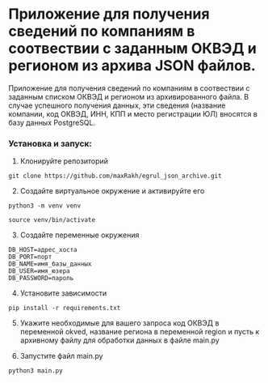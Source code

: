 # Приложение для получения сведений по компаниям в соотвествии с заданным ОКВЭД и регионом из архива JSON файлов. 

Приложение для получения сведений по компаниям в соотвествии с заданным списком ОКВЭД и регионом из архивированного файла.
В случае успешного получения данных, эти сведения (название компании, код ОКВЭД, ИНН, КПП и место регистрации ЮЛ) вносятся в базу данных PostgreSQL.

### Установка и запуск:

1. Клонируйте репозиторий

`git clone https://github.com/maxRakh/egrul_json_archive.git`


2. Создайте виртуальное окружение и активируйте его

`python3 -m venv venv`

`source venv/bin/activate`

3. Создайте переменные окружения

```
DB_HOST=адрес_хоста
DB_PORT=порт  
DB_NAME=имя_базы_данных 
DB_USER=имя_юзера 
DB_PASSWORD=пароль
```

4. Установите зависимости

`pip install -r requirements.txt`

5. Укажите необходимые для вашего запроса код ОКВЭД в переменной okved, название региона в переменной region и пусть к архивному файлу для обработки данных в файле main.py

6. Запустите файл main.py

`python3 main.py`
